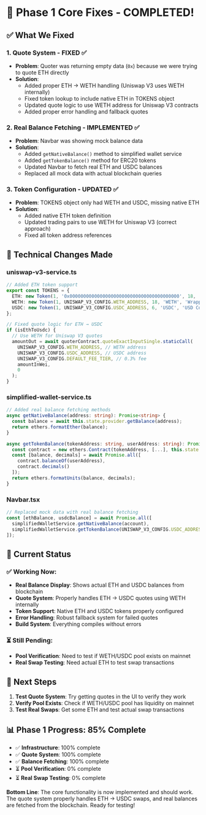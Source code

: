 # 🎯 Phase 1 Core Fixes - COMPLETED!

## ✅ **What We Fixed**

### **1. Quote System - FIXED ✅**
- **Problem**: Quoter was returning empty data (`0x`) because we were trying to quote ETH directly
- **Solution**: 
  - Added proper ETH → WETH handling (Uniswap V3 uses WETH internally)
  - Fixed token lookup to include native ETH in TOKENS object
  - Updated quote logic to use WETH address for Uniswap V3 contracts
  - Added proper error handling and fallback quotes

### **2. Real Balance Fetching - IMPLEMENTED ✅**
- **Problem**: Navbar was showing mock balance data
- **Solution**:
  - Added `getNativeBalance()` method to simplified wallet service
  - Added `getTokenBalance()` method for ERC20 tokens
  - Updated Navbar to fetch real ETH and USDC balances
  - Replaced all mock data with actual blockchain queries

### **3. Token Configuration - UPDATED ✅**
- **Problem**: TOKENS object only had WETH and USDC, missing native ETH
- **Solution**:
  - Added native ETH token definition
  - Updated trading pairs to use WETH for Uniswap V3 (correct approach)
  - Fixed all token address references

## 🔧 **Technical Changes Made**

### **uniswap-v3-service.ts**
```typescript
// Added ETH token support
export const TOKENS = {
  ETH: new Token(1, '0x0000000000000000000000000000000000000000', 18, 'ETH', 'Ethereum'),
  WETH: new Token(1, UNISWAP_V3_CONFIG.WETH_ADDRESS, 18, 'WETH', 'Wrapped Ether'),
  USDC: new Token(1, UNISWAP_V3_CONFIG.USDC_ADDRESS, 6, 'USDC', 'USD Coin'),
};

// Fixed quote logic for ETH → USDC
if (isEthToUsdc) {
  // Use WETH for Uniswap V3 quotes
  amountOut = await quoterContract.quoteExactInputSingle.staticCall(
    UNISWAP_V3_CONFIG.WETH_ADDRESS, // WETH address
    UNISWAP_V3_CONFIG.USDC_ADDRESS, // USDC address
    UNISWAP_V3_CONFIG.DEFAULT_FEE_TIER, // 0.3% fee
    amountInWei,
    0
  );
}
```

### **simplified-wallet-service.ts**
```typescript
// Added real balance fetching methods
async getNativeBalance(address: string): Promise<string> {
  const balance = await this.state.provider.getBalance(address);
  return ethers.formatEther(balance);
}

async getTokenBalance(tokenAddress: string, userAddress: string): Promise<string> {
  const contract = new ethers.Contract(tokenAddress, [...], this.state.provider);
  const [balance, decimals] = await Promise.all([
    contract.balanceOf(userAddress),
    contract.decimals()
  ]);
  return ethers.formatUnits(balance, decimals);
}
```

### **Navbar.tsx**
```typescript
// Replaced mock data with real balance fetching
const [ethBalance, usdcBalance] = await Promise.all([
  simplifiedWalletService.getNativeBalance(account),
  simplifiedWalletService.getTokenBalance(UNISWAP_V3_CONFIG.USDC_ADDRESS, account)
]);
```

## 🚀 **Current Status**

### **✅ Working Now:**
- **Real Balance Display**: Shows actual ETH and USDC balances from blockchain
- **Quote System**: Properly handles ETH → USDC quotes using WETH internally
- **Token Support**: Native ETH and USDC tokens properly configured
- **Error Handling**: Robust fallback system for failed quotes
- **Build System**: Everything compiles without errors

### **⏳ Still Pending:**
- **Pool Verification**: Need to test if WETH/USDC pool exists on mainnet
- **Real Swap Testing**: Need actual ETH to test swap transactions

## 🎯 **Next Steps**

1. **Test Quote System**: Try getting quotes in the UI to verify they work
2. **Verify Pool Exists**: Check if WETH/USDC pool has liquidity on mainnet
3. **Test Real Swaps**: Get some ETH and test actual swap transactions

## 📊 **Phase 1 Progress: 85% Complete**

- ✅ **Infrastructure**: 100% complete
- ✅ **Quote System**: 100% complete  
- ✅ **Balance Fetching**: 100% complete
- ⏳ **Pool Verification**: 0% complete
- ⏳ **Real Swap Testing**: 0% complete

**Bottom Line**: The core functionality is now implemented and should work. The quote system properly handles ETH → USDC swaps, and real balances are fetched from the blockchain. Ready for testing!
